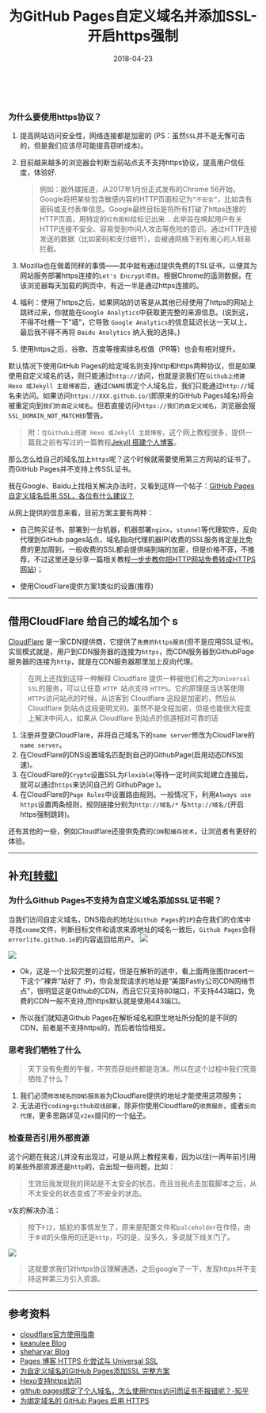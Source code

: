 ﻿---
layout: post
title: "为GitHub Pages自定义域名并添加SSL-开启https强制"
date: 2018-04-23
description: "为GitHub Pages自定义域名、借助Cloudflare添加免费SSL、并开启https强制"
tag: 工具
---  

<br>

### 为什么要使用https协议？

1. 提高网站访问安全性，网络连接都是加密的 (PS：虽然`SSL`并不是无懈可击的，但是我们应该尽可能提高窃听成本)。

2. 目前越来越多的浏览器会判断当前站点支不支持https协议，提高用户信任度，体验好.

   > 例如：据外媒报道，从2017年1月份正式发布的Chrome 56开始，Google将把某些包含敏感内容的HTTP页面标记为`“不安全”`，比如含有密码或支付表单信息。Google最终目标是将所有打破了https连接的HTTP页面，用特定的`红色图标`给标记出来... 此举旨在唤起用户有关HTTP连接不安全、容易受到中间人攻击等危险的意识。通过HTTP连接发送的数据（比如密码和支付细节），会被通网络下别有用心的人轻易拦截。

3. Mozilla也在做着同样的事情——其中就有通过提供免费的TSL证书，以便其为网站服务部署https连接的`Let's Encrypt项目`。根据Chrome的遥测数据，在该浏览器每天加载的网页中，有近一半是通过https连接的。

4. 福利：使用了https之后，如果网站的访客是从其他已经使用了https的网站上跳转过来，你就能在`Google Analytics`中获取更完整的来源信息。(说到这，不得不吐槽一下”墙”，它导致 `Google Analytics`的信息延迟长达一天以上，最后我不得不再将 `Baidu Analytics` 纳入我的选择。)

5. 使用https之后，谷歌、百度等搜索排名权值（PR等）也会有相对提升。


默认情况下使用GitHub Pages的给定域名则支持http和https两种协议，但是如果使用自定义域名的话，则只能通过`http://`访问，也就是说我们在`Github上搭建 Hexo 或Jekyll 主题博客`后，通过`CNAME`绑定个人域名后，我们只能通过`http://`域名来访问。如果访问`https://XXX.github.io/`(即原来的GitHub Pages域名)将会被重定向到`我们的自定义域名`。但若直接访问`https://我们的自定义域名`，浏览器会报`SSL_DOMAIN_NOT_MATCHED`警告。

>附：`在Github上搭建 Hexo 或Jekyll 主题博客`，这个网上教程很多，提供一篇我之前有写过的一篇教程[Jekyll 搭建个人博客](https://doycode.github.io/2018/02/Jekyll%E6%90%AD%E5%BB%BA%E4%B8%AA%E4%BA%BA%E5%8D%9A%E5%AE%A2-%E6%8B%93%E5%B1%95%E7%89%88/)。


那么怎么给自己的域名加上`https`呢？这个时候就需要使用第三方网站的证书了。而GitHub Pages并不支持上传SSL证书。

我在Google、Baidu上找相关解决办法时，又看到这样一个帖子：[GitHub Pages 自定义域名启用 SSL，各位有什么建议？](https://www.v2ex.com/t/379653)

从网上提供的信息来看，目前方案主要有两种：

* 自己购买证书，部署到一台机器，机器部署`nginx`，`stunnel`等代理软件，反向代理到GitHub pages站点，域名指向代理机器IP(收费的SSL服务肯定是比免费的更加周到，一般收费的SSL都会提供端到端的加密，但是价格不菲，不推荐，不过这里还是分享一篇相关教程[一步步教你把HTTP网站免费转成HTTPS网站](https://zhuanlan.zhihu.com/p/29644657))；

* 使用CloudFlare提供方案1类似的设置(推荐)


---
## 借用CloudFlare 给自己的域名加个 s

[CloudFlare](https://www.cloudflare.com/) 是一家CDN提供商，它提供了`免费的https服务`(但不是应用SSL证书)。实现模式就是，用户到CDN服务器的连接为`https`，而CDN服务器到GithubPage服务器的连接为`http`，就是在CDN服务器那里加上反向代理。

> 在网上还找到这样一种解释
> Cloudflare 提供一种被他们称之为`Universal SSL`的服务，可以让任意 `HTTP `站点支持 `HTTPS`。它的原理是当访客使用 `HTTPS`访问站点的时候，从访客到 Cloudflare 这段是加密的，然后从 Cloudflare 到站点这段是明文的。虽然不是全程加密，但是也能很大程度上解决中间人，如果从 Cloudflare 到站点的信道相对可靠的话

1. 注册并登录CloudFlare，并将自己域名下的`name server`修改为CloudFlare的`name server`。
2. 在CloudFlare的DNS设置域名匹配到自己的GithubPage(启用动态DNS加速)。
3. 在CloudFlare的`Crypto`设置SSL为`Flexible`(等待一定时间实现建立连接后，就可以通过`https`来访问自己的 GithubPage )。
4. 在CloudFlare的`Page Rules`中设置路由规则。一般情况下，利用`Always use https`设置两条规则，规则链接分别为`http://域名/*` 与`http://域名/`(开启https强制跳转)。

还有其他的一些，例如Cloudflare还提供免费的`CDN`和`缓存技术`，让浏览者有更好的体验。


---
## 补充[[转载]](https://steffan.cn/)
### 为什么Github Pages不支持为自定义域名添加SSL证书呢？
当我们访问自定义域名，DNS指向的地址(`Github Pages`的`IP`)会在我们的仓库中寻找`cname`文件，判断目标文件和请求来源地址的域名一致后，`Github Pages`会将`errorlife.github.io`的内容返回给用户。
![](https://dha4w82d62smt.cloudfront.net/items/2F1j3N1e1Y0T2n0w3I19/Image%202018-04-23%20at%207.52.59%20PM.png)

![](https://dha4w82d62smt.cloudfront.net/items/3F3j0e1H1H0l1R2C1Q3j/Image%202018-04-23%20at%207.56.43%20PM.png)

* Ok，这是一个比较完整的过程，但是在解析的途中，看上面两张图(tracert一下这个”裸奔”站好了 :P)，你会发现请求的地址是“美国Fastly公司CDN网络节点”，很明显这是Github的CDN，而且它只支持80端口，不支持443端口，免费的CDN一般不支持,而https默认就是使用443端口。

* 所以我们就知道Github Pages在解析域名和原生地址所分配的是不同的CDN，前者是不支持https的，而后者恰恰相反。

### 思考我们牺牲了什么
> 天下没有免费的午餐，不劳而获始终都是泡沫。所以在这个过程中我们究竟牺牲了什么？

1. 我们必须`修改域名的DNS服务器`为Cloudflare提供的地址才能使用这项服务；
2. 无法进行`coding+github双线部署`，除非你使用Cloudflare的`收费服务`，或者`反向代理`，更多思路详见`v2ex`提问的一个[帖子](https://www.v2ex.com/t/344686)。


### 检查是否引用外部资源
这个问题在我这儿并没有出现过，可是从网上教程来看，因为以往(一两年前)引用的某些外部资源还是`http`的，会出现一些问题，比如：

> 生效后我发现我的网站是不太安全的状态，而且当我点击加载脚本之后，从不太安全的状态变成了不安全的状态。

v友的解决办法：
>按下`F12`，尴尬的事情发生了，原来是配置文件和`palceholder`在作怪，由于`多说`的头像用的还是`http`，巧的是，没多久，多说就下线关门了。

![](https://dha4w82d62smt.cloudfront.net/items/133s2D1e2O2z163v0y0g/Image%202018-04-23%20at%208.17.06%20PM.png)

>这就要求我们对https协议理解通透，之后google了一下，发现https并不支持这种第三方引入资源。


---
## 参考资料
* [cloudflare官方使用指南](https://blog.cloudflare.com/secure-and-fast-github-pages-with-cloudflare/)
* [keanulee Blog](https://blog.keanulee.com/2014/10/11/setting-up-ssl-on-github-pages.html)
* [sheharyar Blog](https://sheharyar.me/blog/free-ssl-for-github-pages-with-custom-domains/)
* [Pages 博客 HTTPS 化尝试与 Universal SSL](https://blog.jamespan.me/2015/04/17/github-and-gitcafe-pages)
* [为自定义域名的GitHub Pages添加SSL 完整方案](https://www.yicodes.com/2016/12/04/free-cloudflare-ssl-for-custom-domain/)
* [Hexo支持https访问](https://www.mdslq.cn/archives/40865889.html)
* [github pages绑定了个人域名，怎么使用https访问而证书不报错呢？-知乎](https://www.zhihu.com/question/33495825)
* [为绑定域名的 GitHub Pages 启用 HTTPS](http://mazhuang.org/2016/05/21/enable-https-for-github-pages/)